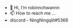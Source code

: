 - 🦋 Hi, I’m robinnchwannn
- 📫 How to reach me ...
- discord - NingNingqlit#5366

<!---
robinnchwannn/robinnchwannn is a ✨ special ✨ repository because its `README.md` (this file) appears on your GitHub profile.
You can click the Preview link to take a look at your changes.
--->

